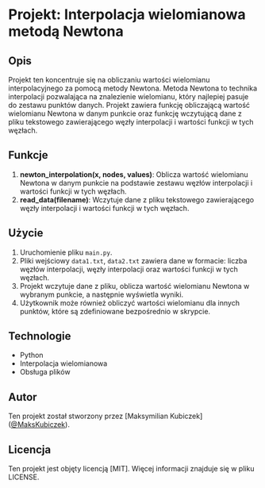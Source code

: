 # Projekt: Interpolacja wielomianowa metodą Newtona

## Opis

Projekt ten koncentruje się na obliczaniu wartości wielomianu interpolacyjnego za pomocą metody Newtona. Metoda Newtona to technika interpolacji pozwalająca na znalezienie wielomianu, który najlepiej pasuje do zestawu punktów danych. Projekt zawiera funkcję obliczającą wartość wielomianu Newtona w danym punkcie oraz funkcję wczytującą dane z pliku tekstowego zawierającego węzły interpolacji i wartości funkcji w tych węzłach.

## Funkcje

1. **newton_interpolation(x, nodes, values)**: Oblicza wartość wielomianu Newtona w danym punkcie na podstawie zestawu węzłów interpolacji i wartości funkcji w tych węzłach.
2. **read_data(filename)**: Wczytuje dane z pliku tekstowego zawierającego węzły interpolacji i wartości funkcji w tych węzłach.

## Użycie

1. Uruchomienie pliku `main.py`.
2. Pliki wejściowy `data1.txt`, `data2.txt` zawiera dane w formacie: liczba węzłów interpolacji, węzły interpolacji oraz wartości funkcji w tych węzłach.
3. Projekt wczytuje dane z pliku, oblicza wartość wielomianu Newtona w wybranym punkcie, a następnie wyświetla wyniki.
4. Użytkownik może również obliczyć wartości wielomianu dla innych punktów, które są zdefiniowane bezpośrednio w skrypcie.

## Technologie

- Python
- Interpolacja wielomianowa
- Obsługa plików

## Autor

Ten projekt został stworzony przez [Maksymilian Kubiczek] ([@MaksKubiczek](https://github.com/MaksKubiczek)).

## Licencja

Ten projekt jest objęty licencją [MIT]. Więcej informacji znajduje się w pliku LICENSE.
